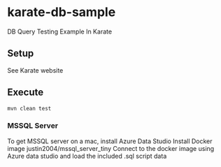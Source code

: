 # karate-db-sample

DB Query Testing Example In Karate

## Setup

See Karate website

## Execute

    mvn clean test

    

### MSSQL Server

To get MSSQL server on a mac, install   Azure Data Studio
Install Docker image justin2004/mssql_server_tiny
Connect to the docker image using Azure data studio and load the included .sql script data



